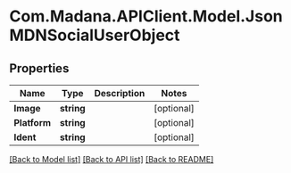 
# Com.Madana.APIClient.Model.JsonMDNSocialUserObject

## Properties

Name | Type | Description | Notes
------------ | ------------- | ------------- | -------------
**Image** | **string** |  | [optional] 
**Platform** | **string** |  | [optional] 
**Ident** | **string** |  | [optional] 

[[Back to Model list]](../README.md#documentation-for-models)
[[Back to API list]](../README.md#documentation-for-api-endpoints)
[[Back to README]](../README.md)

